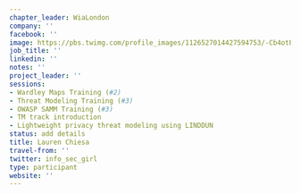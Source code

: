 ```yaml
---
chapter_leader: WiaLondon
company: ''
facebook: ''
image: https://pbs.twimg.com/profile_images/1126527014427594753/-Cb4otPe_400x400.jpg
job_title: ''
linkedin: ''
notes: ''
project_leader: ''
sessions:
- Wardley Maps Training (#2)
- Threat Modeling Training (#3)
- OWASP SAMM Training (#3)
- TM track introduction
- Lightweight privacy threat modeling using LINDDUN
status: add details
title: Lauren Chiesa
travel-from: ''
twitter: info_sec_girl
type: participant
website: ''
---
```


<!-- put more details about participant here -->